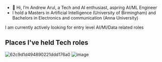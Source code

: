 - 👋 Hi, I’m Andrew Arul, a Tech and AI enthusiast, aspring AI/ML Engineer
- I hold a Masters in Artificial Intelligence (University of Birmingham) and Bachelors in Electronics and communication (Anna University)

I am currently actively looking for entry level AI/Ml/Data related roles

## Places I've held Tech roles

![62c9d1d494890221ddd176a0](https://github.com/user-attachments/assets/e1626adc-b006-4e09-9be2-16ac5ac1e69c)   ![image](https://github.com/user-attachments/assets/f6633bd9-f12d-41b8-98c0-d1a8e0657a56)




<!---
andymartin72/andymartin72 is a ✨ special ✨ repository because its `README.md` (this file) appears on your GitHub profile.
You can click the Preview link to take a look at your changes.
--->
